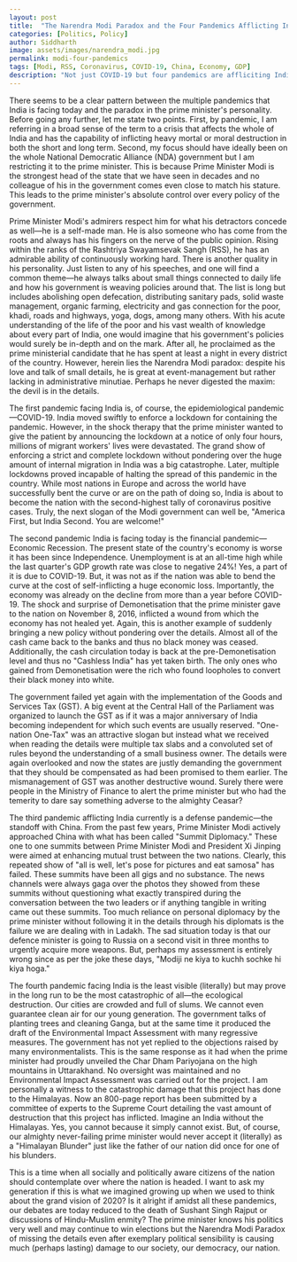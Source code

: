 ```yaml
---
layout: post
title:  "The Narendra Modi Paradox and the Four Pandemics Afflicting India"
categories: [Politics, Policy]
author: Siddharth
image: assets/images/narendra_modi.jpg
permalink: modi-four-pandemics
tags: [Modi, RSS, Coronavirus, COVID-19, China, Economy, GDP]
description: "Not just COVID-19 but four pandemics are affliciting India and all are related to the Narendra Modi Paradox."
---
```

There seems to be a clear pattern between the multiple pandemics that India is facing today and the paradox in the prime minister's personality. Before going any further, let me state two points. First, by pandemic, I am referring in a broad sense of the term to a crisis that affects the whole of India and has the capability of inflicting heavy mortal or moral destruction in both the short and long term. Second, my focus should have ideally been on the whole National Democratic Alliance (NDA) government but I am restricting it to the prime minister. This is because Prime Minister Modi is the strongest head of the state that we have seen in decades and no colleague of his in the government comes even close to match his stature. This leads to the prime minister's absolute control over every policy of the government.

Prime Minister Modi's admirers respect him for what his detractors concede as well—he is a self-made man. He is also someone who has come from the roots and always has his fingers on the nerve of the public opinion. Rising within the ranks of the Rashtriya Swayamsevak Sangh (RSS), he has an admirable ability of continuously working hard. There is another quality in his personality. Just listen to any of his speeches, and one will find a common theme—he always talks about small things connected to daily life and how his government is weaving policies around that. The list is long but includes abolishing open defecation, distributing sanitary pads, solid waste management, organic farming, electricity and gas connection for the poor, khadi, roads and highways, yoga, dogs, among many others. With his acute understanding of the life of the poor and his vast wealth of knowledge about every part of India, one would imagine that his government's policies would surely be in-depth and on the mark. After all, he proclaimed as the prime ministerial candidate that he has spent at least a night in every district of the country. However, herein lies the Narendra Modi paradox: despite his love and talk of small details, he is great at event-management but rather lacking in administrative minutiae. Perhaps he never digested the maxim: the devil is in the details.

The first pandemic facing India is, of course, the epidemiological pandemic—COVID-19. India moved swiftly to enforce a lockdown for containing the pandemic. However, in the shock therapy that the prime minister wanted to give the patient by announcing the lockdown at a notice of only four hours, millions of migrant workers' lives were devastated. The grand show of enforcing a strict and complete lockdown without pondering over the huge amount of internal migration in India was a big catastrophe. Later, multiple lockdowns proved incapable of halting the spread of this pandemic in the country. While most nations in Europe and across the world have successfully bent the curve or are on the path of doing so, India is about to become the nation with the second-highest tally of coronavirus positive cases. Truly, the next slogan of the Modi government can well be, "America First, but India Second. You are welcome!"

The second pandemic India is facing today is the financial pandemic—Economic Recession. The present state of the country's economy is worse it has been since Independence. Unemployment is at an all-time high while the last quarter's GDP growth rate was close to negative 24%! Yes, a part of it is due to COVID-19. But, it was not as if the nation was able to bend the curve at the cost of self-inflicting a huge economic loss. Importantly, the economy was already on the decline from more than a year before COVID-19. The shock and surprise of Demonetisation that the prime minister gave to the nation on November 8, 2016, inflicted a wound from which the economy has not healed yet. Again, this is another example of suddenly bringing a new policy without pondering over the details. Almost all of the cash came back to the banks and thus no black money was ceased. Additionally, the cash circulation today is back at the pre-Demonetisation level and thus no "Cashless India" has yet taken birth. The only ones who gained from Demonetisation were the rich who found loopholes to convert their black money into white. 

The government failed yet again with the implementation of the Goods and Services Tax (GST). A big event at the Central Hall of the Parliament was organized to launch the GST as if it was a major anniversary of India becoming independent for which such events are usually reserved. "One-nation One-Tax" was an attractive slogan but instead what we received when reading the details were multiple tax slabs and a convoluted set of rules beyond the understanding of a small business owner. The details were again overlooked and now the states are justly demanding the government that they should be compensated as had been promised to them earlier. The mismanagement of GST was another destructive wound. Surely there were people in the Ministry of Finance to alert the prime minister but who had the temerity to dare say something adverse to the almighty Ceasar?

The third pandemic afflicting India currently is a defense pandemic—the standoff with China. From the past few years, Prime Minister Modi actively approached China with what has been called "Summit Diplomacy." These one to one summits between Prime Minister Modi and President Xi Jinping were aimed at enhancing mutual trust between the two nations. Clearly, this repeated show of "all is well, let's pose for pictures and eat samosa" has failed. These summits have been all gigs and no substance. The news channels were always gaga over the photos they showed from these summits without questioning what exactly transpired during the conversation between the two leaders or if anything tangible in writing came out these summits. Too much reliance on personal diplomacy by the prime minister without following it in the details through his diplomats is the failure we are dealing with in Ladakh. The sad situation today is that our defence minister is going to Russia on a second visit in three months to urgently acquire more weapons. But, perhaps my assessment is entirely wrong since as per the joke these days, "Modiji ne kiya to kuchh sochke hi kiya hoga."

The fourth pandemic facing India is the least visible (literally) but may prove in the long run to be the most catastrophic of all—the ecological destruction. Our cities are crowded and full of slums. We cannot even guarantee clean air for our young generation. The government talks of planting trees and cleaning Ganga, but at the same time it produced the draft of the Environmental Impact Assessment with many regressive measures. The government has not yet replied to the objections raised by many environmentalists. This is the same response as it had when the prime minister had proudly unveiled the Char Dham Pariyojana on the high mountains in Uttarakhand. No oversight was maintained and no Environmental Impact Assessment was carried out for the project. I am personally a witness to the catastrophic damage that this project has done to the Himalayas. Now an 800-page report has been submitted by a committee of experts to the Supreme Court detailing the vast amount of destruction that this project has inflicted. Imagine an India without the Himalayas. Yes, you cannot because it simply cannot exist. But, of course, our almighty never-failing prime minister would never accept it (literally) as a "Himalayan Blunder" just like the father of our nation did once for one of his blunders.

This is a time when all socially and politically aware citizens of the nation should contemplate over where the nation is headed. I want to ask my generation if this is what we imagined growing up when we used to think about the grand vision of 2020? Is it alright if amidst all these pandemics, our debates are today reduced to the death of Sushant Singh Rajput or discussions of Hindu-Muslim enmity? The prime minister knows his politics very well and may continue to win elections but the Narendra Modi Paradox of missing the details even after exemplary political sensibility is causing much (perhaps lasting) damage to our society, our democracy, our nation.